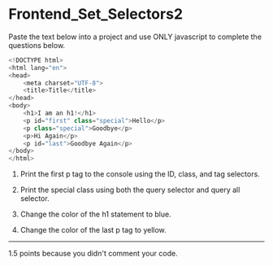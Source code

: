 # Frontend_Set_Selectors2

Paste the text below into a project and use ONLY javascript to complete the questions below.
```javascript
<!DOCTYPE html>
<html lang="en">
<head>
	<meta charset="UTF-8">
	<title>Title</title>
</head>
<body>
	<h1>I am an h1!</h1>
	<p id="first" class="special">Hello</p>
	<p class="special">Goodbye</p>
	<p>Hi Again</p>
	<p id="last">Goodbye Again</p>
</body>
</html>
```

1) Print the first p tag to the console using the ID, class, and tag selectors.

2) Print the special class using both the query selector and query all selector.

3) Change the color of the h1 statement to blue.

4) Change the color of the last p tag to yellow.
<hr>
1.5 points because you didn't comment your code.